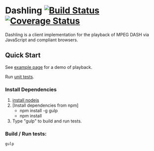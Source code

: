# Dashling [![Build Status](https://travis-ci.org/dzearing/dashling.png?branch=gh-pages)](https://travis-ci.org/dzearing/dashling) [![Coverage Status](https://coveralls.io/repos/dzearing/dashling/badge.png?branch=gh-pages)](https://coveralls.io/r/dzearing/dashling?branch=gh-pages)

Dashling is a client implementation for the playback of MPEG DASH via JavaScript and compliant browsers.

## Quick Start

See [example page](http://dzearing.github.io/dashling/examples/index.html) for a demo of playback.

Run [unit tests](http://dzearing.github.io/dashling/test/unitTests.html).

### Install Dependencies
1. [install nodejs](http://nodejs.org/)
2. [Install dependencies from npm]
    * npm install -g gulp
    * npm install
3. Type "gulp" to build and run tests.

### Build / Run tests:
```
gulp
```
